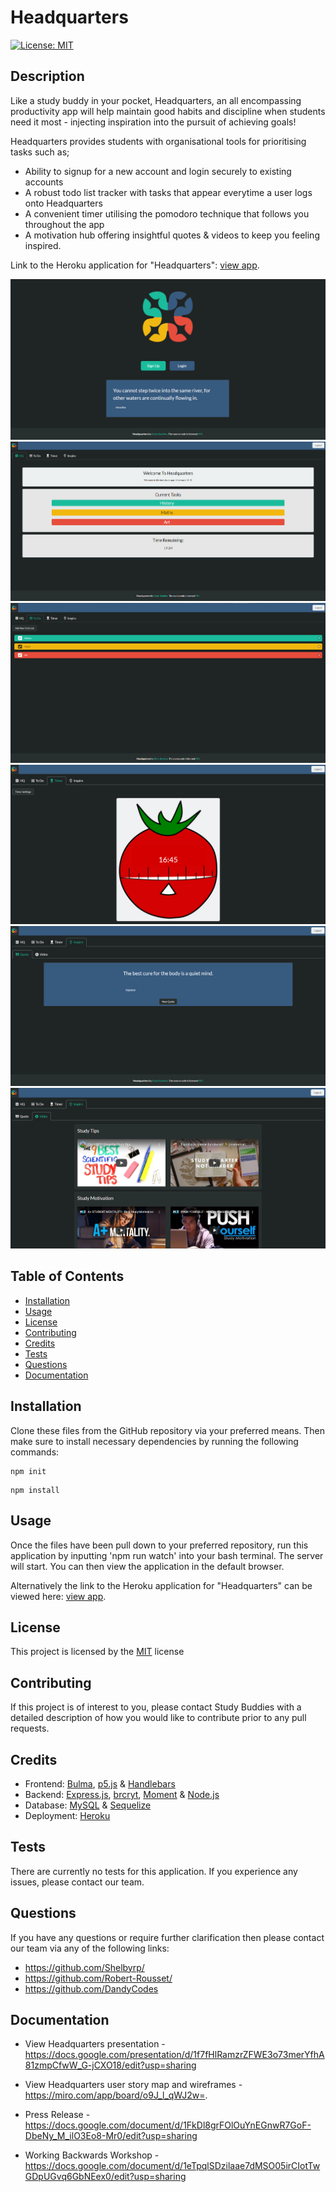 # Headquarters

[![License: MIT](https://img.shields.io/badge/License-MIT-yellow.svg)](https://opensource.org/licenses/MIT)

## Description

Like a study buddy in your pocket, Headquarters, an all encompassing productivity app will help maintain good habits and discipline when students need it most - injecting inspiration into the pursuit of achieving goals!

Headquarters provides students with organisational tools for prioritising tasks such as;

- Ability to signup for a new account and login securely to existing accounts
- A robust todo list tracker with tasks that appear everytime a user logs onto Headquarters
- A convenient timer utilising the pomodoro technique that follows you throughout the app
- A motivation hub offering insightful quotes & videos to keep you feeling inspired.

Link to the Heroku application for "Headquarters": [view app](https://safe-beach-27101.herokuapp.com).

![Final result for login appears as:](./public/img/loginpage.png)
![Final result for HQ appears as:](./public/img/hqpage.png)
![Final result for todo appears as:](./public/img/todopage.png)
![Final result for timer appears as:](./public/img/timerpage.png)
![Final result for inspire page quote appears as:](./public/img/inspirepagequote.png)
![Final result for inspire page video appears as:](./public/img/inspirepagevideo.png)

## Table of Contents

- [Installation](#installation)
- [Usage](#usage)
- [License](#license)
- [Contributing](#contributing)
- [Credits](#credits)
- [Tests](#tests)
- [Questions](#questions)
- [Documentation](#documentation)

## Installation

Clone these files from the GitHub repository via your preferred means. Then make sure to install necessary dependencies by running the following commands:

```
npm init
```

```
npm install
```

## Usage

Once the files have been pull down to your preferred repository, run this application by inputting 'npm run watch' into your bash terminal. The server will start. You can then view the application in the default browser.

Alternatively the link to the Heroku application for "Headquarters" can be viewed here: [view app](https://safe-beach-27101.herokuapp.com).

## License

This project is licensed by the [MIT](https://opensource.org/licenses/MIT) license

## Contributing

If this project is of interest to you, please contact Study Buddies with a detailed description of how you would like to contribute prior to any pull requests.

## Credits

- Frontend: [Bulma](https://bulma.io/documentation/), [p5.js](https://p5js.org/) & [Handlebars](https://handlebarsjs.com/)
- Backend: [Express.js](http://expressjs.com/), [brcryt](https://www.npmjs.com/package/bcrypt), [Moment](https://momentjs.com/docs/) & [Node.js](https://nodejs.dev/)
- Database: [MySQL](https://www.npmjs.com/package/mysql2) & [Sequelize](https://sequelize.org/)
- Deployment: [Heroku](https://devcenter.heroku.com/)

## Tests

There are currently no tests for this application. If you experience any issues, please contact our team.

## Questions

If you have any questions or require further clarification then please contact our team via any of the following links:

- https://github.com/Shelbyrp/
- https://github.com/Robert-Rousset/
- https://github.com/DandyCodes

## Documentation

- View Headquarters presentation - https://docs.google.com/presentation/d/1f7fHlRamzrZFWE3o73merYfhA81zmpCfwW_G-jCXO18/edit?usp=sharing

- View Headquarters user story map and wireframes - https://miro.com/app/board/o9J_l_qWJ2w=.

- Press Release - https://docs.google.com/document/d/1FkDl8grFOlOuYnEGnwR7GoF-DbeNy_M_ilO3Eo8-Mr0/edit?usp=sharing

- Working Backwards Workshop - https://docs.google.com/document/d/1eTpqlSDzilaae7dMSO05irCIotTwGDpUGvq6GbNEex0/edit?usp=sharing
